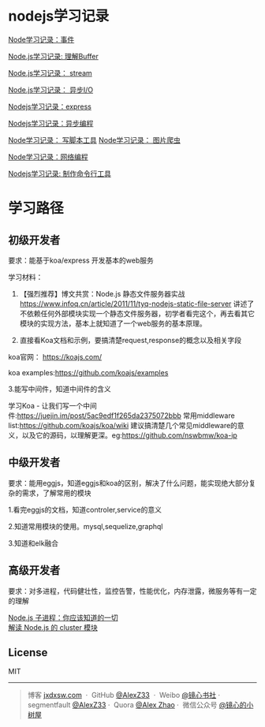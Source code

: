# nodejs学习记录


[Node学习记录：事件](https://segmentfault.com/a/1190000009490349)

[Node.js学习记录: 理解Buffer](https://segmentfault.com/a/1190000009248664)

[Node.js学习记录： stream](https://segmentfault.com/a/1190000009254441)

[Node.js学习记录： 异步I/O](https://segmentfault.com/a/1190000009300468)

[Nodejs学习记录：express](https://segmentfault.com/a/1190000009308075)

[Nodejs学习记录：异步编程](https://segmentfault.com/a/1190000009315609)

[Node学习记录： 写脚本工具](https://segmentfault.com/a/1190000009394503)
[Node学习记录： 图片爬虫](https://segmentfault.com/a/1190000009406775)

[Node学习记录：网络编程](https://segmentfault.com/a/1190000009469920)

[Nodejs学习记录: 制作命令行工具](https://segmentfault.com/a/1190000009482931)

# 学习路径

## 初级开发者

要求：能基于koa/express 开发基本的web服务

学习材料：



1. 【强烈推荐】博文共赏：Node.js 静态文件服务器实战 https://www.infoq.cn/article/2011/11/tyq-nodejs-static-file-server
讲述了不依赖任何外部模块实现一个静态文件服务器，初学者看完这个，再去看其它模块的实现方法，基本上就知道了一个web服务的基本原理。

2. 直接看Koa文档和示例，要搞清楚request,response的概念以及相关字段

 koa官网： https://koajs.com/

koa examples:https://github.com/koajs/examples

3.能写中间件，知道中间件的含义

   学习Koa - 让我们写一个中间件:https://juejin.im/post/5ac9edf1f265da2375072bbb 
常用middleware list:https://github.com/koajs/koa/wiki 建议搞清楚几个常见middleware的意义，以及它的源码，以理解更深。eg:https://github.com/nswbmw/koa-ip



## 中级开发者

要求：能用eggjs，知道eggjs和koa的区别，解决了什么问题，能实现绝大部分复杂的需求，了解常用的模块

1.看完eggjs的文档，知道controler,service的意义

2.知道常用模块的使用。mysql,sequelize,graphql

3.知道和elk融合





## 高级开发者

要求：对多进程，代码健壮性，监控告警，性能优化，内存泄露，微服务等有一定的理解

[Node.js 子进程：你应该知道的一切](https://juejin.im/entry/595dc35b51882568d00a97ab?utm_source=gold-miner&utm_medium=readme&utm_campaign=github)  
[解读 Node.js 的 cluster 模块]()

## License

MIT

---

> 博客 [jxdxsw.com](http://jxdxsw.com) &nbsp;&middot;&nbsp;
> GitHub [@AlexZ33](https://github.com/AlexZ33) &nbsp;&middot;&nbsp;
> Weibo [@镜心书社](http://weibo.com/jxtreehouse)&nbsp;&middot;&nbsp;
> segmentfault [@AlexZ33](https://segmentfault.com/u/alexz33)&nbsp;&middot;&nbsp;
> Quora [@Alex Zhao](https://www.quora.com/profile/Alex-Zhao-20)&nbsp;&middot;&nbsp;
> 微信公众号 [@镜心的小树屋](http://on891bjlf.bkt.clouddn.com/image/wechat%E5%BE%AE%E4%BF%A1%E5%85%AC%E4%BC%97%E5%8F%B7.jpg)
